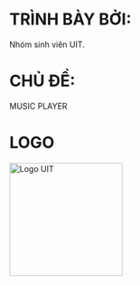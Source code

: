 <h1>TRÌNH BÀY BỞI:</h1><P>Nhóm sinh viên UIT.</P>

<h1>CHỦ ĐỀ:</h1><P>MUSIC PLAYER</P>

<h1>LOGO</h1><img src="https://scontent.fsgn5-14.fna.fbcdn.net/v/t1.15752-9/409943438_878549933933377_6740809158659410444_n.png?_nc_cat=101&ccb=1-7&_nc_sid=8cd0a2&_nc_eui2=AeEbZ3q8bA0yv1CQ_PpeKjEdbMuDOV_3dypsy4M5X_d3KtgwOxg7d-u50HUF2QI6moo3chwQEwaxPFkQkZjL6Kym&_nc_ohc=7j0lZ4Dt-2wAX--INu2&_nc_ht=scontent.fsgn5-14.fna&oh=03_AdQurj8zpx2DVgM6fuqLkS5LyWFVJcgRB-defLu2UrFhVQ&oe=65A01338" alt="Logo UIT" width="200" height="200">

